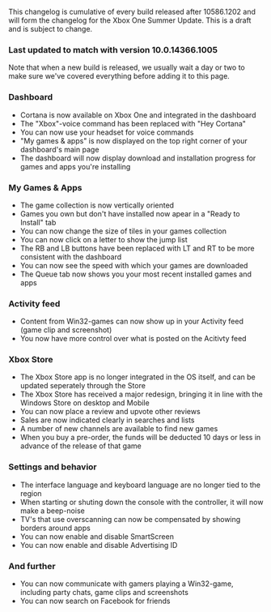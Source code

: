 This changelog is cumulative of every build released after 10586.1202 and will form the changelog for the Xbox One Summer Update. This is a draft and is subject to change.

### Last updated to match with version 10.0.14366.1005
Note that when a new build is released, we usually wait a day or two to make sure we've covered everything before adding it to this page.

### Dashboard
- Cortana is now available on Xbox One and integrated in the dashboard
- The "Xbox"-voice command has been replaced with "Hey Cortana"
- You can now use your headset for voice commands
- "My games & apps" is now displayed on the top right corner of your dashboard's main page
- The dashboard will now display download and installation progress for games and apps you're installing

### My Games & Apps
- The game collection is now vertically oriented
- Games you own but don't have installed now apear in a "Ready to Install" tab
- You can now change the size of tiles in your games collection
- You can now click on a letter to show the jump list
- The RB and LB buttons have been replaced with LT and RT to be more consistent with the dashboard
- You can now see the speed with which your games are downloaded
- The Queue tab now shows you your most recent installed games and apps

### Activity feed
- Content from Win32-games can now show up in your Activity feed (game clip and screenshot)
- You now have more control over what is posted on the Acitivty feed

### Xbox Store
- The Xbox Store app is no longer integrated in the OS itself, and can be updated seperately through the Store
- The Xbox Store has received a major redesign, bringing it in line with the Windows Store on desktop and Mobile
- You can now place a review and upvote other reviews
- Sales are now indicated clearly in searches and lists
- A number of new channels are available to find new games
- When you buy a pre-order, the funds will be deducted 10 days or less in advance of the release of that game

### Settings and behavior
- The interface language and keyboard language are no longer tied to the region
- When starting or shuting down the console with the controller, it will now make a beep-noise
- TV's that use overscanning can now be compensated by showing borders around apps
- You can now enable and disable SmartScreen
- You can now enable and disable Advertising ID

### And further
- You can now communicate with gamers playing a Win32-game, including party chats, game clips and screenshots
- You can now search on Facebook for friends